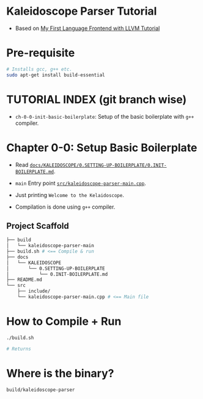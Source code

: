 # Kaleidoscope Parser Tutorial

- Based on [My First Language Frontend with LLVM Tutorial](https://llvm.org/docs/tutorial/MyFirstLanguageFrontend/index.html)


# Pre-requisite

```sh
# Installs gcc, g++ etc.
sudo apt-get install build-essential
```


# TUTORIAL INDEX (git branch wise)

- `ch-0-0-init-basic-boilerplate`: Setup of the basic boilerplate with `g++` compiler.


# Chapter 0-0: Setup Basic Boilerplate

- Read [`docs/KALEIDOSCOPE/0.SETTING-UP-BOILERPLATE/0.INIT-BOILERPLATE.md`](docs/KALEIDOSCOPE/0.SETTING-UP-BOILERPLATE/0.INIT-BOILERPLATE.md).

- `main` Entry point [`src/kaleidoscope-parser-main.cpp`](src/kaleidoscope-parser-main.cpp).

- Just printing `Welcome to the Kelaidoscope`.

- Compilation is done using `g++` compiler.

## Project Scaffold

```sh
├── build
│   └── kaleidoscope-parser-main
├── build.sh # <== Compile & run
├── docs
│   └── KALEIDOSCOPE
│       └── 0.SETTING-UP-BOILERPLATE
│           └── 0.INIT-BOILERPLATE.md
├── README.md
└── src
    ├── include/
    └── kaleidoscope-parser-main.cpp # <== Main file
```


# How to Compile + Run

```sh
./build.sh

# Returns

```

# Where is the binary?

```sh
build/kaleidoscope-parser
```
